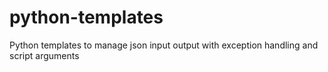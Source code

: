 # python-templates
Python templates to manage json input output with exception handling and script arguments
